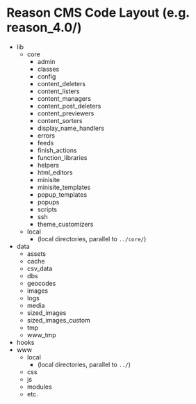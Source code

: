 # Reason CMS Code Layout (e.g. reason_4.0/)

* lib
	* core
		* admin
		* classes
		* config
		* content_deleters
		* content_listers
		* content_managers
		* content_post_deleters
		* content_previewers
		* content_sorters
		* display_name_handlers
		* errors
		* feeds
		* finish_actions
		* function_libraries
		* helpers
		* html_editors
		* minisite
		* minisite_templates
		* popup_templates
		* popups
		* scripts
		* ssh
		* theme_customizers
	* local
		* (local directories, parallel to `../core/`)
* data
	* assets
	* cache
	* csv_data
	* dbs
	* geocodes
	* images
	* logs
	* media
	* sized_images
	* sized_images_custom
	* tmp
	* www_tmp
* hooks
* www
	* local
		* (local directories, parallel to `../`)
	* css
	* js
	* modules
	* etc.
